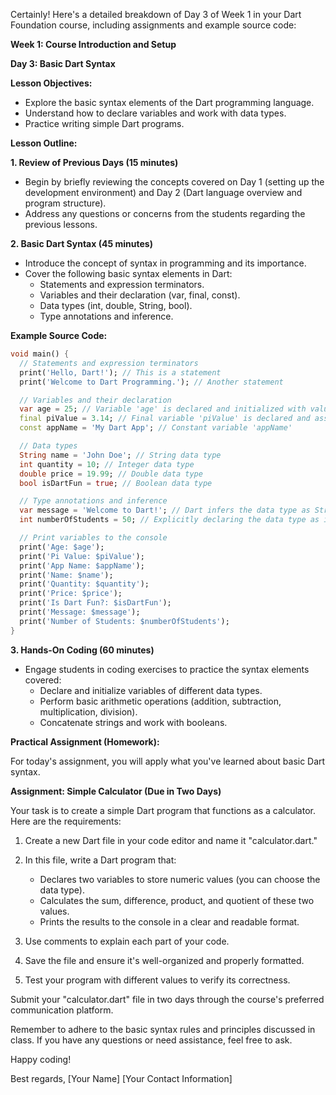 Certainly! Here's a detailed breakdown of Day 3 of Week 1 in your Dart Foundation course, including assignments and example source code:

**Week 1: Course Introduction and Setup**

**Day 3: Basic Dart Syntax**

**Lesson Objectives:**
- Explore the basic syntax elements of the Dart programming language.
- Understand how to declare variables and work with data types.
- Practice writing simple Dart programs.

**Lesson Outline:**

**1. Review of Previous Days (15 minutes)**

- Begin by briefly reviewing the concepts covered on Day 1 (setting up the development environment) and Day 2 (Dart language overview and program structure).
- Address any questions or concerns from the students regarding the previous lessons.

**2. Basic Dart Syntax (45 minutes)**

- Introduce the concept of syntax in programming and its importance.
- Cover the following basic syntax elements in Dart:
  - Statements and expression terminators.
  - Variables and their declaration (var, final, const).
  - Data types (int, double, String, bool).
  - Type annotations and inference.

**Example Source Code:**

```dart
void main() {
  // Statements and expression terminators
  print('Hello, Dart!'); // This is a statement
  print('Welcome to Dart Programming.'); // Another statement

  // Variables and their declaration
  var age = 25; // Variable 'age' is declared and initialized with value 25
  final piValue = 3.14; // Final variable 'piValue' is declared and assigned a value (cannot be changed)
  const appName = 'My Dart App'; // Constant variable 'appName'

  // Data types
  String name = 'John Doe'; // String data type
  int quantity = 10; // Integer data type
  double price = 19.99; // Double data type
  bool isDartFun = true; // Boolean data type

  // Type annotations and inference
  var message = 'Welcome to Dart!'; // Dart infers the data type as String
  int numberOfStudents = 50; // Explicitly declaring the data type as int

  // Print variables to the console
  print('Age: $age');
  print('Pi Value: $piValue');
  print('App Name: $appName');
  print('Name: $name');
  print('Quantity: $quantity');
  print('Price: $price');
  print('Is Dart Fun?: $isDartFun');
  print('Message: $message');
  print('Number of Students: $numberOfStudents');
}
```

**3. Hands-On Coding (60 minutes)**

- Engage students in coding exercises to practice the syntax elements covered:
  - Declare and initialize variables of different data types.
  - Perform basic arithmetic operations (addition, subtraction, multiplication, division).
  - Concatenate strings and work with booleans.

**Practical Assignment (Homework):**

For today's assignment, you will apply what you've learned about basic Dart syntax.

**Assignment: Simple Calculator (Due in Two Days)**

Your task is to create a simple Dart program that functions as a calculator. Here are the requirements:

1. Create a new Dart file in your code editor and name it "calculator.dart."

2. In this file, write a Dart program that:
   - Declares two variables to store numeric values (you can choose the data type).
   - Calculates the sum, difference, product, and quotient of these two values.
   - Prints the results to the console in a clear and readable format.

3. Use comments to explain each part of your code.

4. Save the file and ensure it's well-organized and properly formatted.

5. Test your program with different values to verify its correctness.

Submit your "calculator.dart" file in two days through the course's preferred communication platform.

Remember to adhere to the basic syntax rules and principles discussed in class. If you have any questions or need assistance, feel free to ask.

Happy coding!

Best regards,
[Your Name]
[Your Contact Information]